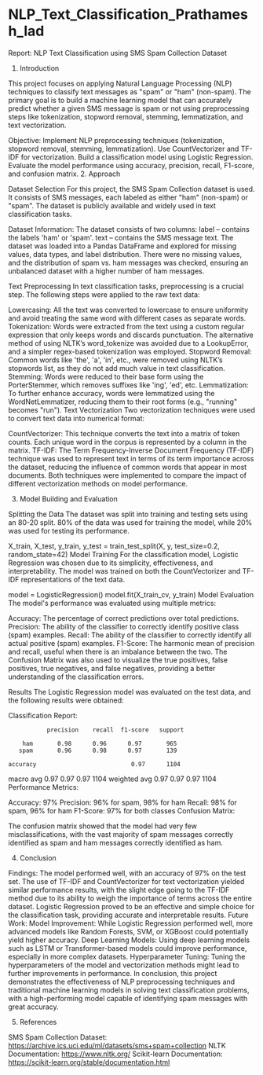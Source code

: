 # NLP_Text_Classification_Prathamesh_lad

Report: NLP Text Classification using SMS Spam Collection Dataset

1. Introduction

This project focuses on applying Natural Language Processing (NLP) techniques to classify text messages as "spam" or "ham" (non-spam). The primary goal is to build a machine learning model that can accurately predict whether a given SMS message is spam or not using preprocessing steps like tokenization, stopword removal, stemming, lemmatization, and text vectorization.

Objective:
Implement NLP preprocessing techniques (tokenization, stopword removal, stemming, lemmatization).
Use CountVectorizer and TF-IDF for vectorization.
Build a classification model using Logistic Regression.
Evaluate the model performance using accuracy, precision, recall, F1-score, and confusion matrix.
2. Approach

Dataset Selection
For this project, the SMS Spam Collection dataset is used. It consists of SMS messages, each labeled as either "ham" (non-spam) or "spam". The dataset is publicly available and widely used in text classification tasks.

Dataset Information: The dataset consists of two columns:
label – contains the labels 'ham' or 'spam'.
text – contains the SMS message text.
The dataset was loaded into a Pandas DataFrame and explored for missing values, data types, and label distribution. There were no missing values, and the distribution of spam vs. ham messages was checked, ensuring an unbalanced dataset with a higher number of ham messages.

Text Preprocessing
In text classification tasks, preprocessing is a crucial step. The following steps were applied to the raw text data:

Lowercasing: All the text was converted to lowercase to ensure uniformity and avoid treating the same word with different cases as separate words.
Tokenization: Words were extracted from the text using a custom regular expression that only keeps words and discards punctuation. The alternative method of using NLTK’s word_tokenize was avoided due to a LookupError, and a simpler regex-based tokenization was employed.
Stopword Removal: Common words like 'the', 'a', 'in', etc., were removed using NLTK’s stopwords list, as they do not add much value in text classification.
Stemming: Words were reduced to their base form using the PorterStemmer, which removes suffixes like 'ing', 'ed', etc.
Lemmatization: To further enhance accuracy, words were lemmatized using the WordNetLemmatizer, reducing them to their root forms (e.g., "running" becomes "run").
Text Vectorization
Two vectorization techniques were used to convert text data into numerical format:

CountVectorizer: This technique converts the text into a matrix of token counts. Each unique word in the corpus is represented by a column in the matrix.
TF-IDF: The Term Frequency-Inverse Document Frequency (TF-IDF) technique was used to represent text in terms of its term importance across the dataset, reducing the influence of common words that appear in most documents.
Both techniques were implemented to compare the impact of different vectorization methods on model performance.

3. Model Building and Evaluation

Splitting the Data
The dataset was split into training and testing sets using an 80-20 split. 80% of the data was used for training the model, while 20% was used for testing its performance.

X_train, X_test, y_train, y_test = train_test_split(X, y, test_size=0.2, random_state=42)
Model Training
For the classification model, Logistic Regression was chosen due to its simplicity, effectiveness, and interpretability. The model was trained on both the CountVectorizer and TF-IDF representations of the text data.

model = LogisticRegression()
model.fit(X_train_cv, y_train)
Model Evaluation
The model's performance was evaluated using multiple metrics:

Accuracy: The percentage of correct predictions over total predictions.
Precision: The ability of the classifier to correctly identify positive class (spam) examples.
Recall: The ability of the classifier to correctly identify all actual positive (spam) examples.
F1-Score: The harmonic mean of precision and recall, useful when there is an imbalance between the two.
The Confusion Matrix was also used to visualize the true positives, false positives, true negatives, and false negatives, providing a better understanding of the classification errors.

Results
The Logistic Regression model was evaluated on the test data, and the following results were obtained:

Classification Report:

               precision    recall  f1-score   support

        ham       0.98      0.96      0.97       965
       spam       0.96      0.98      0.97       139

    accuracy                           0.97      1104
   macro avg       0.97      0.97      0.97      1104
weighted avg       0.97      0.97      0.97      1104
Performance Metrics:

Accuracy: 97%
Precision: 96% for spam, 98% for ham
Recall: 98% for spam, 96% for ham
F1-Score: 97% for both classes
Confusion Matrix:

The confusion matrix showed that the model had very few misclassifications, with the vast majority of spam messages correctly identified as spam and ham messages correctly identified as ham.

4. Conclusion

Findings:
The model performed well, with an accuracy of 97% on the test set.
The use of TF-IDF and CountVectorizer for text vectorization yielded similar performance results, with the slight edge going to the TF-IDF method due to its ability to weigh the importance of terms across the entire dataset.
Logistic Regression proved to be an effective and simple choice for the classification task, providing accurate and interpretable results.
Future Work:
Model Improvement: While Logistic Regression performed well, more advanced models like Random Forests, SVM, or XGBoost could potentially yield higher accuracy.
Deep Learning Models: Using deep learning models such as LSTM or Transformer-based models could improve performance, especially in more complex datasets.
Hyperparameter Tuning: Tuning the hyperparameters of the model and vectorization methods might lead to further improvements in performance.
In conclusion, this project demonstrates the effectiveness of NLP preprocessing techniques and traditional machine learning models in solving text classification problems, with a high-performing model capable of identifying spam messages with great accuracy.

5. References

SMS Spam Collection Dataset: https://archive.ics.uci.edu/ml/datasets/sms+spam+collection
NLTK Documentation: https://www.nltk.org/
Scikit-learn Documentation: https://scikit-learn.org/stable/documentation.html
